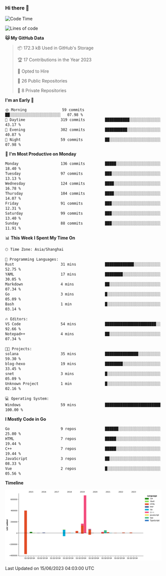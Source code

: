 ### Hi there 👋

<!--
**pinelliar/pinelliar** is a ✨ _special_ ✨ repository because its `README.md` (this file) appears on your GitHub profile.

Here are some ideas to get you started:

- 🔭 I’m currently working on ...
- 🌱 I’m currently learning ...
- 👯 I’m looking to collaborate on ...
- 🤔 I’m looking for help with ...
- 💬 Ask me about ...
- 📫 How to reach me: ...
- 😄 Pronouns: ...
- ⚡ Fun fact: ...
-->

<!--START_SECTION:waka-->
![Code Time](http://img.shields.io/badge/Code%20Time-1%2C054%20hrs%2031%20mins-blue)

![Lines of code](https://img.shields.io/badge/From%20Hello%20World%20I%27ve%20Written-1.5%20million%20lines%20of%20code-blue)

**🐱 My GitHub Data** 

> 📦 172.3 kB Used in GitHub's Storage 
 > 
> 🏆 17 Contributions in the Year 2023
 > 
> 💼 Opted to Hire
 > 
> 📜 26 Public Repositories 
 > 
> 🔑 8 Private Repositories 
 > 
**I'm an Early 🐤** 

```text
🌞 Morning                59 commits          ██░░░░░░░░░░░░░░░░░░░░░░░   07.98 % 
🌆 Daytime                319 commits         ███████████░░░░░░░░░░░░░░   43.17 % 
🌃 Evening                302 commits         ██████████░░░░░░░░░░░░░░░   40.87 % 
🌙 Night                  59 commits          ██░░░░░░░░░░░░░░░░░░░░░░░   07.98 % 
```
📅 **I'm Most Productive on Monday** 

```text
Monday                   136 commits         █████░░░░░░░░░░░░░░░░░░░░   18.40 % 
Tuesday                  97 commits          ███░░░░░░░░░░░░░░░░░░░░░░   13.13 % 
Wednesday                124 commits         ████░░░░░░░░░░░░░░░░░░░░░   16.78 % 
Thursday                 104 commits         ████░░░░░░░░░░░░░░░░░░░░░   14.07 % 
Friday                   91 commits          ███░░░░░░░░░░░░░░░░░░░░░░   12.31 % 
Saturday                 99 commits          ███░░░░░░░░░░░░░░░░░░░░░░   13.40 % 
Sunday                   88 commits          ███░░░░░░░░░░░░░░░░░░░░░░   11.91 % 
```


📊 **This Week I Spent My Time On** 

```text
🕑︎ Time Zone: Asia/Shanghai

💬 Programming Languages: 
Rust                     31 mins             █████████████░░░░░░░░░░░░   52.75 % 
YAML                     17 mins             ████████░░░░░░░░░░░░░░░░░   30.05 % 
Markdown                 4 mins              ██░░░░░░░░░░░░░░░░░░░░░░░   07.34 % 
Go                       3 mins              █░░░░░░░░░░░░░░░░░░░░░░░░   05.09 % 
Bash                     1 min               █░░░░░░░░░░░░░░░░░░░░░░░░   03.14 % 

🔥 Editors: 
VS Code                  54 mins             ███████████████████████░░   92.66 % 
Notepad++                4 mins              ██░░░░░░░░░░░░░░░░░░░░░░░   07.34 % 

🐱‍💻 Projects: 
solana                   35 mins             ███████████████░░░░░░░░░░   59.30 % 
blog-hexo                19 mins             ████████░░░░░░░░░░░░░░░░░   33.45 % 
snet                     3 mins              █░░░░░░░░░░░░░░░░░░░░░░░░   05.09 % 
Unknown Project          1 min               █░░░░░░░░░░░░░░░░░░░░░░░░   02.16 % 

💻 Operating System: 
Windows                  59 mins             █████████████████████████   100.00 % 
```

**I Mostly Code in Go** 

```text
Go                       9 repos             ██████░░░░░░░░░░░░░░░░░░░   25.00 % 
HTML                     7 repos             █████░░░░░░░░░░░░░░░░░░░░   19.44 % 
C++                      7 repos             █████░░░░░░░░░░░░░░░░░░░░   19.44 % 
JavaScript               3 repos             ██░░░░░░░░░░░░░░░░░░░░░░░   08.33 % 
Vue                      2 repos             █░░░░░░░░░░░░░░░░░░░░░░░░   05.56 % 
```



**Timeline**

![Lines of Code chart](https://raw.githubusercontent.com/hycinth22/hycinth22/main/assets/bar_graph.png)


 Last Updated on 15/06/2023 04:03:00 UTC
<!--END_SECTION:waka-->
